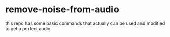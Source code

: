 # remove-noise-from-audio
this repo has some basic commands that actually can be used and modified to get a perfect audio.
